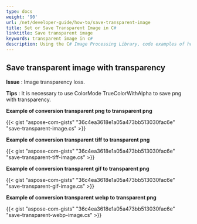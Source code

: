 ```yaml
---
type: docs
weight: '90'
url: /net/developer-guide/how-to/save-transparent-image
title: Set or Save Transparent Image in C#
linktitle: Save transparent image
keywords: transparent image in c#
description: Using the C# Image Processing Library, code examples of how to set image transparency for PNG, TIFF, GIF, and WEBP images are provided.
---
```


**Save transparent image with transparency**
-----------------------------------------

**Issue** : Image transparency loss.

**Tips** : It is necessary to use ColorMode TrueColorWithAlpha to save png with transparency.

**Example of conversion transparent png to transparent png**

{{< gist "aspose-com-gists" "36c4ea3618e1a05a473bb513030fac6e" "save-transparent-image.cs" >}}

**Example of conversion transparent tiff to transparent png**

{{< gist "aspose-com-gists" "36c4ea3618e1a05a473bb513030fac6e" "save-transparent-tiff-image.cs" >}}

**Example of conversion transparent gif to transparent png**

{{< gist "aspose-com-gists" "36c4ea3618e1a05a473bb513030fac6e" "save-transparent-gif-image.cs" >}}

**Example of conversion transparent webp to transparent png**

{{< gist "aspose-com-gists" "36c4ea3618e1a05a473bb513030fac6e" "save-transparent-webp-image.cs" >}}
